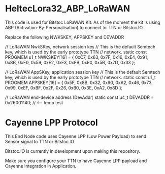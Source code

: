 # HeltecLora32_ABP_LoRaWAN

This code is used for Bitstoc LoRaWAN Kit.
As of the moment the kit is using ABP (Activation-By-Personalisation) to connect to TTN or Bitstoc.IO

Replace the following NWKSKEY, APPSKEY and DEVADDR

// LoRaWAN NwkSKey, network session key
// This is the default Semtech key, which is used by the early prototype TTN
// network.
static const PROGMEM u1_t NWKSKEY[16] = { 0xC7, 0x63, 0x7F, 0x16, 0xE4, 0x91, 0x8B, 0xE0, 0x59, 0xE2, 0xE3, 0xFB, 0xE0, 0x5B, 0x7D, 0x33 };

// LoRaWAN AppSKey, application session key
// This is the default Semtech key, which is used by the early prototype TTN
// network.
static const u1_t PROGMEM APPSKEY[16] = { 0x5F, 0x8B, 0x32, 0x60, 0xA2, 0x46, 0x73, 0x99, 0xEF, 0xBF, 0x2F, 0x26, 0xB0, 0x3E, 0xA2, 0x8D };

// LoRaWAN end-device address (DevAddr)
static const u4_t DEVADDR = 0x26001140; // <-- temp test

# Cayenne LPP Protocol

This End Node code uses Cayenne LPP (Low Power Payload) to send Sensor signal to TTN or Bitstoc.IO

Bitstoc.IO is currently in development upon making this repository.

Make sure you configure your TTN to have Cayenne LPP payload and Cayenne Integration in Application.
